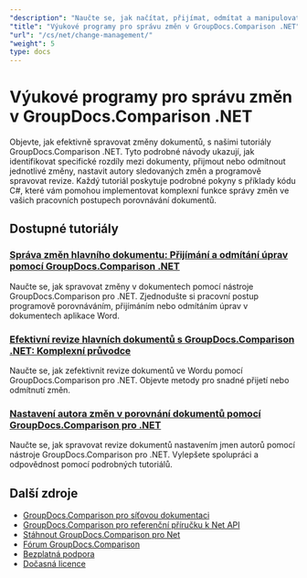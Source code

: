 ```yaml
---
"description": "Naučte se, jak načítat, přijímat, odmítat a manipulovat s detekovanými změnami mezi dokumenty pomocí nástroje GroupDocs.Comparison pro .NET."
"title": "Výukové programy pro správu změn v GroupDocs.Comparison .NET"
"url": "/cs/net/change-management/"
"weight": 5
type: docs
---
```

# Výukové programy pro správu změn v GroupDocs.Comparison .NET

Objevte, jak efektivně spravovat změny dokumentů, s našimi tutoriály GroupDocs.Comparison .NET. Tyto podrobné návody ukazují, jak identifikovat specifické rozdíly mezi dokumenty, přijmout nebo odmítnout jednotlivé změny, nastavit autory sledovaných změn a programově spravovat revize. Každý tutoriál poskytuje podrobné pokyny s příklady kódu C#, které vám pomohou implementovat komplexní funkce správy změn ve vašich pracovních postupech porovnávání dokumentů.

## Dostupné tutoriály

### [Správa změn hlavního dokumentu: Přijímání a odmítání úprav pomocí GroupDocs.Comparison .NET](./groupdocs-comparison-net-accept-reject-changes/)
Naučte se, jak spravovat změny v dokumentech pomocí nástroje GroupDocs.Comparison pro .NET. Zjednodušte si pracovní postup programově porovnáváním, přijímáním nebo odmítáním úprav v dokumentech aplikace Word.

### [Efektivní revize hlavních dokumentů s GroupDocs.Comparison .NET: Komplexní průvodce](./groupdocs-comparison-net-document-revisions-guide/)
Naučte se, jak zefektivnit revize dokumentů ve Wordu pomocí GroupDocs.Comparison pro .NET. Objevte metody pro snadné přijetí nebo odmítnutí změn.

### [Nastavení autora změn v porovnání dokumentů pomocí GroupDocs.Comparison pro .NET](./groupdocs-comparison-net-set-author-changes-document-comparison/)
Naučte se, jak spravovat revize dokumentů nastavením jmen autorů pomocí nástroje GroupDocs.Comparison pro .NET. Vylepšete spolupráci a odpovědnost pomocí podrobných tutoriálů.

## Další zdroje

- [GroupDocs.Comparison pro síťovou dokumentaci](https://docs.groupdocs.com/comparison/net/)
- [GroupDocs.Comparison pro referenční příručku k Net API](https://reference.groupdocs.com/comparison/net/)
- [Stáhnout GroupDocs.Comparison pro Net](https://releases.groupdocs.com/comparison/net/)
- [Fórum GroupDocs.Comparison](https://forum.groupdocs.com/c/comparison)
- [Bezplatná podpora](https://forum.groupdocs.com/)
- [Dočasná licence](https://purchase.groupdocs.com/temporary-license/)